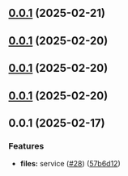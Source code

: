 

## [0.0.1](https://github.com/atls/services/compare/@gateway/public-gateway-entrypoint@0.0.1...@gateway/public-gateway-entrypoint@0.0.1) (2025-02-21)






## [0.0.1](https://github.com/atls/services/compare/@gateway/public-gateway-entrypoint@0.0.1...@gateway/public-gateway-entrypoint@0.0.1) (2025-02-20)






## [0.0.1](https://github.com/atls/services/compare/@gateway/public-gateway-entrypoint@0.0.1...@gateway/public-gateway-entrypoint@0.0.1) (2025-02-20)






## [0.0.1](https://github.com/atls/services/compare/@gateway/public-gateway-entrypoint@0.0.1...@gateway/public-gateway-entrypoint@0.0.1) (2025-02-20)






## 0.0.1 (2025-02-17)


### Features


* **files:** service ([#28](https://github.com/atls/services/issues/28)) ([57b6d12](https://github.com/atls/services/commit/57b6d12893d5c10065506e347b1b13715b2f8c36))


